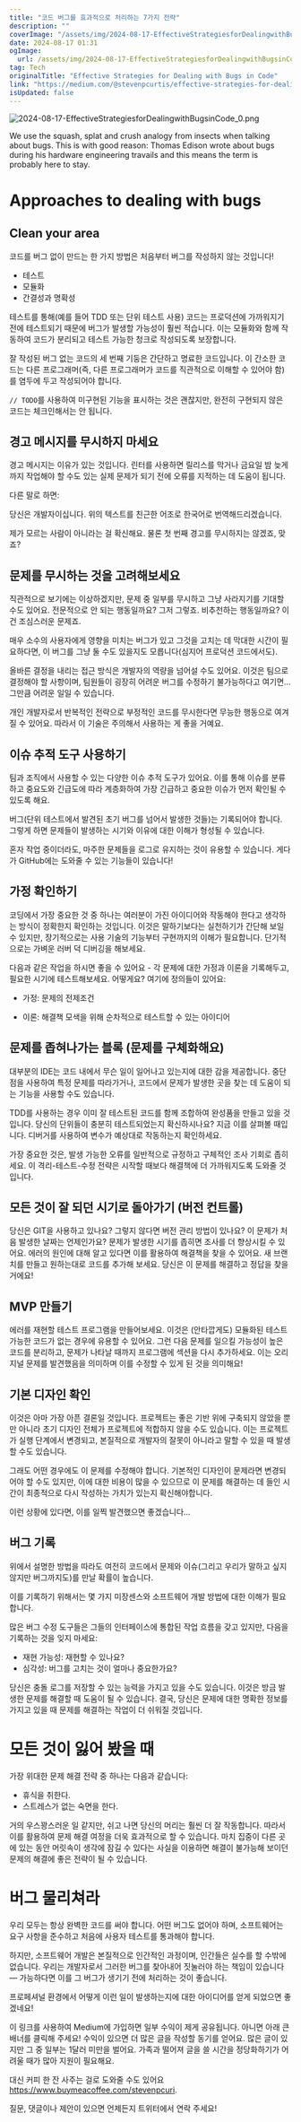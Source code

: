 ```yaml
---
title: "코드 버그를 효과적으로 처리하는 7가지 전략"
description: ""
coverImage: "/assets/img/2024-08-17-EffectiveStrategiesforDealingwithBugsinCode_0.png"
date: 2024-08-17 01:31
ogImage: 
  url: /assets/img/2024-08-17-EffectiveStrategiesforDealingwithBugsinCode_0.png
tag: Tech
originalTitle: "Effective Strategies for Dealing with Bugs in Code"
link: "https://medium.com/@stevenpcurtis/effective-strategies-for-dealing-with-bugs-in-code-8eb9341243c"
isUpdated: false
---
```




![2024-08-17-EffectiveStrategiesforDealingwithBugsinCode_0.png](/assets/img/2024-08-17-EffectiveStrategiesforDealingwithBugsinCode_0.png)

We use the squash, splat and crush analogy from insects when talking about bugs. This is with good reason: Thomas Edison wrote about bugs during his hardware engineering travails and this means the term is probably here to stay.

# Approaches to dealing with bugs

## Clean your area


<div class="content-ad"></div>

코드를 버그 없이 만드는 한 가지 방법은 처음부터 버그를 작성하지 않는 것입니다!

- 테스트
- 모듈화
- 간결성과 명확성

테스트를 통해(예를 들어 TDD 또는 단위 테스트 사용) 코드는 프로덕션에 가까워지기 전에 테스트되기 때문에 버그가 발생할 가능성이 훨씬 적습니다. 이는 모듈화와 함께 작동하여 코드가 분리되고 테스트 가능한 청크로 작성되도록 보장합니다.

잘 작성된 버그 없는 코드의 세 번째 기둥은 간단하고 명료한 코드입니다. 이 간소한 코드는 다른 프로그래머(즉, 다른 프로그래머가 코드를 직관적으로 이해할 수 있어야 함)를 염두에 두고 작성되어야 합니다.

<div class="content-ad"></div>

`// TODO`를 사용하여 미구현된 기능을 표시하는 것은 괜찮지만, 완전히 구현되지 않은 코드는 체크인해서는 안 됩니다.

## 경고 메시지를 무시하지 마세요

경고 메시지는 이유가 있는 것입니다. 린터를 사용하면 릴리스를 막거나 금요일 밤 늦게까지 작업해야 할 수도 있는 실제 문제가 되기 전에 오류를 지적하는 데 도움이 됩니다. 

다른 말로 하면:

<div class="content-ad"></div>

당신은 개발자이십니다. 위의 텍스트를 친근한 어조로 한국어로 번역해드리겠습니다.

제가 모르는 사람이 아니라는 걸 확신해요. 물론 첫 번째 경고를 무시하지는 않겠죠, 맞죠?

## 문제를 무시하는 것을 고려해보세요

직관적으로 보기에는 이상하겠지만, 문제 중 일부를 무시하고 그냥 사라지기를 기대할 수도 있어요. 전문적으로 안 되는 행동일까요? 그저 그렇죠. 비추천하는 행동일까요? 이건 조심스러운 문제죠.

매우 소수의 사용자에게 영향을 미치는 버그가 있고 그것을 고치는 데 막대한 시간이 필요하다면, 이 버그를 그냥 둘 수도 있을지도 모릅니다(심지어 프로덕션 코드에서도).

<div class="content-ad"></div>

올바른 결정을 내리는 접근 방식은 개발자의 역량을 넘어설 수도 있어요. 이것은 팀으로 결정해야 할 사항이며, 팀원들이 굉장히 어려운 버그를 수정하기 불가능하다고 여기면... 그만큼 어려운 일일 수 있습니다.

개인 개발자로서 반복적인 전략으로 부정적인 코드를 무시한다면 무능한 행동으로 여겨질 수 있어요. 따라서 이 기술은 주의해서 사용하는 게 좋을 거예요.

## 이슈 추적 도구 사용하기

팀과 조직에서 사용할 수 있는 다양한 이슈 추적 도구가 있어요. 이를 통해 이슈를 분류하고 중요도와 긴급도에 따라 계층화하여 가장 긴급하고 중요한 이슈가 먼저 확인될 수 있도록 해요.

<div class="content-ad"></div>

버그(단위 테스트에서 발견된 초기 버그를 넘어서 발생한 것들)는 기록되어야 합니다. 그렇게 하면 문제들이 발생하는 시기와 이유에 대한 이해가 형성될 수 있습니다.

혼자 작업 중이더라도, 마주한 문제들을 로그로 유지하는 것이 유용할 수 있습니다. 게다가 GitHub에는 도와줄 수 있는 기능들이 있습니다!

## 가정 확인하기

코딩에서 가장 중요한 것 중 하나는 여러분이 가진 아이디어와 작동해야 한다고 생각하는 방식이 정확한지 확인하는 것입니다. 이것은 말하기보다는 실천하기가 간단해 보일 수 있지만, 장기적으로는 사용 기술의 기능부터 구현까지의 이해가 필요합니다. 단기적으로는 가벼운 러버 덕 디버깅을 해보세요.

<div class="content-ad"></div>

다음과 같은 작업을 하시면 좋을 수 있어요 - 각 문제에 대한 가정과 이론을 기록해두고, 필요한 시기에 테스트해보세요. 어떻게요? 여기에 정의들이 있어요:

- 가정: 문제의 전제조건

- 이론: 해결책 모색을 위해 순차적으로 테스트할 수 있는 아이디어

## 문제를 좁혀나가는 블록 (문제를 구체화해요)

<div class="content-ad"></div>

대부분의 IDE는 코드 내에서 무슨 일이 일어나고 있는지에 대한 감을 제공합니다. 중단점을 사용하여 특정 문제를 따라가거나, 코드에서 문제가 발생한 곳을 찾는 데 도움이 되는 기능을 사용할 수도 있습니다.

TDD를 사용하는 경우 이미 잘 테스트된 코드를 함께 조합하여 완성품을 만들고 있을 것입니다. 당신의 단위들이 충분히 테스트되었는지 확신하시나요? 지금 이를 살펴볼 때입니다. 디버거를 사용하여 변수가 예상대로 작동하는지 확인하세요.

가장 중요한 것은, 발생 가능한 오류를 일반적으로 규정하고 구체적인 조사 기회로 좁히세요. 이 격리-테스트-수정 전략은 시작할 때보다 해결책에 더 가까워지도록 도와줄 것입니다.

## 모든 것이 잘 되던 시기로 돌아가기 (버전 컨트롤)

<div class="content-ad"></div>

당신은 GIT을 사용하고 있나요? 그렇지 않다면 버전 관리 방법이 있나요? 이 문제가 처음 발생한 날짜는 언제인가요? 문제가 발생한 시기를 좁히면 조사를 더 향상시킬 수 있어요. 에러의 원인에 대해 알고 있다면 이를 활용하여 해결책을 찾을 수 있어요. 새 브랜치를 만들고 원하는대로 코드를 추가해 보세요. 당신은 이 문제를 해결하고 정답을 찾을 거에요!

## MVP 만들기

에러를 재현할 테스트 프로그램을 만들어보세요. 이것은 (안타깝게도) 모듈화된 테스트 가능한 코드가 없는 경우에 유용할 수 있어요. 그런 다음 문제를 일으킬 가능성이 높은 코드를 분리하고, 문제가 나타날 때까지 프로그램에 섹션을 다시 추가하세요. 이는 오리지널 문제를 발견했음을 의미하며 이를 수정할 수 있게 된 것을 의미해요!

## 기본 디자인 확인

<div class="content-ad"></div>

이것은 아마 가장 아픈 결론일 것입니다. 프로젝트는 좋은 기반 위에 구축되지 않았을 뿐만 아니라 초기 디자인 전체가 프로젝트에 적합하지 않을 수도 있습니다. 이는 프로젝트가 실행 단계에서 변경되고, 본질적으로 개발자의 잘못이 아니라고 말할 수 있을 때 발생할 수도 있습니다.

그래도 어떤 경우에도 이 문제를 수정해야 합니다. 기본적인 디자인이 문제라면 변경되어야 할 수도 있지만, 이에 대한 비용이 많을 수 있으므로 이 문제를 해결하는 데 들인 시간이 최종적으로 다시 작성하는 가치가 있는지 확신해야합니다.

이런 상황에 있다면, 이를 일찍 발견했으면 좋겠습니다...

## 버그 기록

<div class="content-ad"></div>

위에서 설명한 방법을 따라도 여전히 코드에서 문제와 이슈(그리고 우리가 말하고 싶지 않지만 버그까지도)를 만날 확률이 높습니다.

이를 기록하기 위해서는 몇 가지 미장센스와 소프트웨어 개발 방법에 대한 이해가 필요합니다.

많은 버그 수정 도구들은 그들의 인터페이스에 통합된 작업 흐름을 갖고 있지만, 다음을 기록하는 것을 잊지 마세요:

- 재현 가능성: 재현할 수 있나요?
- 심각성: 버그를 고치는 것이 얼마나 중요한가요?

<div class="content-ad"></div>

당신은 충돌 로그를 저장할 수 있는 능력을 가지고 있을 수도 있습니다. 이것은 방금 발생한 문제를 해결할 때 도움이 될 수 있습니다. 결국, 당신은 문제에 대한 명확한 정보를 가지고 있을 때 문제를 해결하는 작업이 더 쉬워질 것입니다.

# 모든 것이 잃어 봤을 때

가장 위대한 문제 해결 전략 중 하나는 다음과 같습니다:

- 휴식을 취한다.
- 스트레스가 없는 숙면을 한다.

<div class="content-ad"></div>

거의 우스꽝스러운 일 같지만, 쉬고 나면 당신의 머리는 훨씬 더 잘 작동합니다. 따라서 이를 활용하여 문제 해결 여정을 더욱 효과적으로 할 수 있습니다. 마치 집중이 다른 곳에 있는 동안 머릿속이 생각에 잠길 수 있다는 사실을 이용하면 해결이 불가능해 보이던 문제의 해결에 좋은 전략이 될 수 있습니다.

# 버그 물리쳐라

우리 모두는 항상 완벽한 코드를 써야 합니다. 어떤 버그도 없어야 하며, 소프트웨어는 요구 사항을 준수하고 처음에 사용자 테스트를 통과해야 합니다.

하지만, 소프트웨어 개발은 본질적으로 인간적인 과정이며, 인간들은 실수를 할 수밖에 없습니다. 우리는 개발자로서 그러한 버그를 찾아내어 짓눌러야 하는 책임이 있습니다 — 가능하다면 이를 그 버그가 생기기 전에 처리하는 것이 좋습니다.

<div class="content-ad"></div>

프로페셔널 환경에서 어떻게 이런 일이 발생하는지에 대한 아이디어를 얻게 되었으면 좋겠네요! 

이 링크를 사용하여 Medium에 가입하면 일부 수익이 제게 공유됩니다. 아니면 아래 큰 배너를 클릭해 주세요! 수익이 있으면 더 많은 글을 작성할 동기를 얻어요. 많은 글이 있지만 그 중 일부는 1달러 미만을 벌어요. 가족과 떨어져 글을 쓸 시간을 정당화하기가 어려울 때가 많아 지원이 필요해요.

대신 커피 한 잔 사주는 걸로 도와줄 수도 있어요 https://www.buymeacoffee.com/stevenpcuri.

질문, 댓글이나 제안이 있으면 언제든지 트위터에서 연락 주세요!